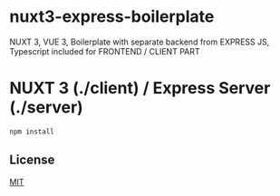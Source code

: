 # nuxt3-express-boilerplate
NUXT 3, VUE 3, Boilerplate with separate backend from EXPRESS JS, Typescript included for FRONTEND / CLIENT PART

# NUXT 3 (./client) / Express Server (./server)

```bash
npm install
```

## License

[MIT](https://github.com/itsgaurav001/nuxt3-express-boilerplate/blob/main/LICENSE)
